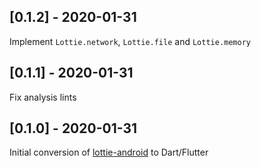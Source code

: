 ## [0.1.2] - 2020-01-31
Implement `Lottie.network`, `Lottie.file` and `Lottie.memory`

## [0.1.1] - 2020-01-31
Fix analysis lints

## [0.1.0] - 2020-01-31
Initial conversion of [lottie-android](https://github.com/airbnb/lottie-android) to Dart/Flutter
